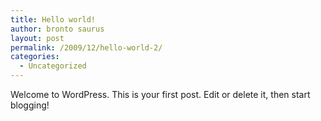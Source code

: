 ```yaml
---
title: Hello world!
author: bronto saurus
layout: post
permalink: /2009/12/hello-world-2/
categories:
  - Uncategorized
---
```

Welcome to WordPress. This is your first post. Edit or delete it, then start blogging!